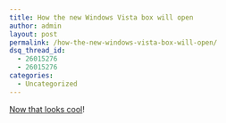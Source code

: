 ```yaml
---
title: How the new Windows Vista box will open
author: admin
layout: post
permalink: /how-the-new-windows-vista-box-will-open/
dsq_thread_id:
  - 26015276
  - 26015276
categories:
  - Uncategorized
---
```

[Now that looks cool][1]!

 [1]: http://bink.nu/Article8707.bink